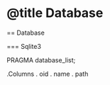 # @title Database

== Database

=== Sqlite3

  PRAGMA database_list;

.Columns
. oid
. name
. path


